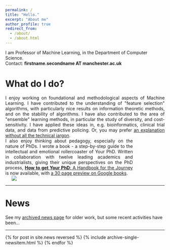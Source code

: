 ```yaml
---
permalink: /
title: "Hello."
excerpt: "About me"
author_profile: true
redirect_from: 
  - /about/
  - /about.html
---
```


I am Professor of Machine Learning, in the Department of Computer Science.<br>
Contact: <b>firstname.secondname AT manchester.ac.uk</b>

What do I do?
======
<div style="text-align: justify;">
I enjoy working on foundational and methodological aspects of Machine Learning.
I have contributed to the understanding of "feature selection" algorithms, with particularly nice results on information theoretic methods, and on the stability of algorithms.
I have also contributed to the area of "ensemble" learning methods, in particular the study of diversity, and cost-sensitivity.
I have applied these ideas in, e.g. bioinformatics, clinical trial data, and data from predictive policing.
Or, you may prefer <a href="{{ base_path }}/nojargon">an explanation without all the technical jargon</a>.<br>
</div>

<div style="width:80%;display:inline-block;vertical-align: top;text-align: justify;">I also enjoy thinking about pedagogy, especially on the nature of PhDs.  I wrote a book - a step-by-step guide to the intellectual and emotional rollercoaster of Your PhD. Written in collaboration with twelve leading academics and industrialists, giving their unique perspectives on the PhD process, <a href="https://www.amazon.co.uk/dp/0198866925/"><b>How to get Your PhD</b>: A Handbook for the Journey</a> is now available, with <a href="http://bit.ly/2ZXNc2y">a 30 page preview on Google books</a>. <a href="https://profgavinbrown.github.io/news/March2021-book/" rel="permalink"></a></div>
<div style="padding-left:20px;width:20%;display:inline-block; min-width:2.2cm; align: center;vertical-align: middle;"> <img src="https://cdn.waterstones.com/bookjackets/large/9780/1988/9780198866923.jpg" style="" /></div><hr />


News
======
See my <a href="{{ base_path }}/newsarchive">archived news page</a> for older work, but some recent activities have been...

<hr>

{% for post in site.news reversed %}
  {% include archive-single-newsitem.html %}
{% endfor %}






